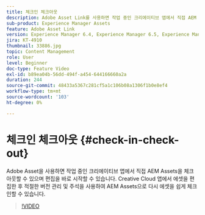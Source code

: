 ```yaml
---
title: 체크인 체크아웃
description: Adobe Asset Link를 사용하면 작업 중인 크리에이티브 앱에서 직접 AEM Assets을 체크아웃할 수 있으며 편집을 바로 시작할 수 있습니다. Creative Cloud 앱에서 에셋을 편집한 후 적절한 버전 관리 및 주석을 사용하여 AEM Assets으로 다시 에셋을 쉽게 체크 인할 수 있습니다.
sub-product: Experience Manager Assets
feature: Adobe Asset Link
version: Experience Manager 6.4, Experience Manager 6.5, Experience Manager as a Cloud Service
jira: KT-4910
thumbnail: 33886.jpg
topic: Content Management
role: User
level: Beginner
doc-type: Feature Video
exl-id: b89ea04b-56dd-494f-a454-644166660a2a
duration: 244
source-git-commit: 48433a5367c281cf5a1c106b08a1306f1b0e8ef4
workflow-type: tm+mt
source-wordcount: '103'
ht-degree: 0%

---
```


# 체크인 체크아웃 {#check-in-check-out}

Adobe Asset을 사용하면 작업 중인 크리에이티브 앱에서 직접 AEM Assets을 체크아웃할 수 있으며 편집을 바로 시작할 수 있습니다. Creative Cloud 앱에서 에셋을 편집한 후 적절한 버전 관리 및 주석을 사용하여 AEM Assets으로 다시 에셋을 쉽게 체크 인할 수 있습니다.

>[!VIDEO](https://video.tv.adobe.com/v/33886?quality=12&learn=on)
